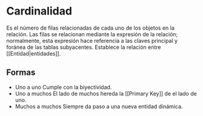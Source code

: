 # Cardinalidad
Es el número de filas relacionadas de cada uno de los objetos en la relación. Las filas se relacionan mediante la expresión de la relación; normalmente, esta expresión hace referencia a las claves principal y foránea de las tablas subyacentes.  Establece la relación entre [[Entidad|entidades]].

## Formas
- Uno a uno
	Cumple con la biyectividad. 
- Uno a muchos
	El lado de muchos hereda la [[Primary Key]] de el lado de uno.
- Muchos a muchos
	Siempre da paso a una nueva entidad dinámica. 
